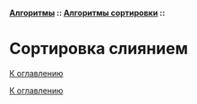 **[Алгоритмы](../../README.md#algorithms) :: [Алгоритмы сортировки](../../README.md#algorithms-sort) ::**
# Сортировка слиянием

<!--

-->

[К оглавлению](../../README.md#algorithms-sort)



[К оглавлению](../../README.md#algorithms-sort)
